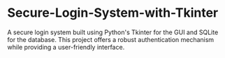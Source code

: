 # Secure-Login-System-with-Tkinter
A secure login system built using Python's Tkinter for the GUI and SQLite for the database. This project offers a robust authentication mechanism while providing a user-friendly interface.  
